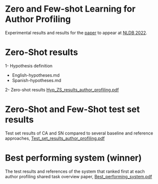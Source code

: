 # Zero and Few-shot Learning for Author Profiling

Experimental results and results for the [paper](https://arxiv.org/) to appear at [NLDB 2022](https://nldb2022.prhlt.upv.es/).

# Zero-Shot results
1- Hypothesis definition
* English-hypotheses.md
* Spanish-hypotheses.md

2- Zero-shot results
[Hyp_ZS_results_author_profiling.pdf](Hyp_ZS_results_author_profiling.pdf)

# Zero-Shot and Few-Shot test set results
Test set results of CA and SN compared to several baseline and reference approaches, [Test_set_results_author_profiling.pdf](Test_set_results_author_profiling.pdf)
# Best performing system (winner)
The test results and references of the system that ranked first at each author profiling shared task overview paper, [Best_performing_system.pdf](Best_performing_system.pdf)

